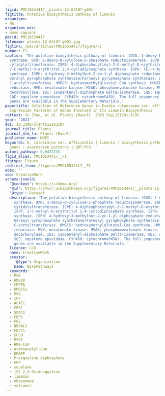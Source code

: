 ```yaml
---
figid: PMC10534417__plants-12-03197-g001
figtitle: Putative biosynthesis pathway of limonin
organisms:
- NA
organisms_ner:
- Homo sapiens
pmcid: PMC10534417
filename: plants-12-03197-g001.jpg
figlink: /pmc/articles/PMC10534417/figure/F1
number: F1
caption: 'The putative biosynthesis pathway of limonin. (DXS: 1-deoxy-D-xylulose-5-phosphate
  synthase. DXR: 1-deoxy-D-xylulose-5-phosphate reductoisomerase. ISPD: 2-C-methyl-D-erythritol4-phosphate
  cytidylyltransferase. ISPE: 4-diphosphocytidyl-2-C-methyl-D-erythritol kinase. ISPF:
  2-C-methyl-D-erythritol 2,4-cyclodiphosphate synthase. ISPG: (E)-4-hydroxy-3-methylbut-2-enyl-diphosphate
  synthase. ISPH: 4-hydroxy-3-methylbut-2-en-1-yl diphosphate reductase. FPS/GPS:
  Geranyl pyrophosphate synthetase/Farnesyl pyrophosphate synthetase. ACAT: acetyl-CoA
  C-acetyltransferase. HMGCS: hydroxymethylglutaryl-CoA synthase. HMGCR: hydroxymethylglutaryl-CoA
  reductase. MVK: mevalonate kinase. MVAK: phosphomevalonate kinase. MVD: diphosphomevalonate
  decarboxylase. IDI: isopentenyl-diphosphate Delta-isomerase. SQS: squalene synthase.
  SQE: squalene epoxidase. CYP450: cytochromeP450). The full sequences of all the
  genes are available in the Supplementary Materials.'
papertitle: Selection of Reference Genes in Evodia rutaecarpa var. officinalis and
  Expression Patterns of Genes Involved in Its Limonin Biosynthesis
reftext: Yu Zhou, et al. Plants (Basel). 2023 Sep;12(18):3197.
year: '2023'
doi: 10.3390/plants12183197
journal_title: Plants
journal_nlm_ta: Plants (Basel)
publisher_name: MDPI
keywords: E. rutaecarpa var. officinalis | limonin | biosynthesis pathway | reference
  genes | expression patterns | qRT-PCR
automl_pathway: 0.9472735
figid_alias: PMC10534417__F1
figtype: Figure
redirect_from: /figures/PMC10534417__F1
ndex: ''
seo: CreativeWork
schema-jsonld:
  '@context': https://schema.org/
  '@id': https://pfocr.wikipathways.org/figures/PMC10534417__plants-12-03197-g001.html
  '@type': Dataset
  description: 'The putative biosynthesis pathway of limonin. (DXS: 1-deoxy-D-xylulose-5-phosphate
    synthase. DXR: 1-deoxy-D-xylulose-5-phosphate reductoisomerase. ISPD: 2-C-methyl-D-erythritol4-phosphate
    cytidylyltransferase. ISPE: 4-diphosphocytidyl-2-C-methyl-D-erythritol kinase.
    ISPF: 2-C-methyl-D-erythritol 2,4-cyclodiphosphate synthase. ISPG: (E)-4-hydroxy-3-methylbut-2-enyl-diphosphate
    synthase. ISPH: 4-hydroxy-3-methylbut-2-en-1-yl diphosphate reductase. FPS/GPS:
    Geranyl pyrophosphate synthetase/Farnesyl pyrophosphate synthetase. ACAT: acetyl-CoA
    C-acetyltransferase. HMGCS: hydroxymethylglutaryl-CoA synthase. HMGCR: hydroxymethylglutaryl-CoA
    reductase. MVK: mevalonate kinase. MVAK: phosphomevalonate kinase. MVD: diphosphomevalonate
    decarboxylase. IDI: isopentenyl-diphosphate Delta-isomerase. SQS: squalene synthase.
    SQE: squalene epoxidase. CYP450: cytochromeP450). The full sequences of all the
    genes are available in the Supplementary Materials.'
  license: CC0
  name: CreativeWork
  creator:
    '@type': Organization
    name: WikiPathways
  keywords:
  - MVK
  - HMGCR
  - CRPPA
  - HMGCS1
  - MVD
  - IPP
  - ACAT1
  - CES1
  - SOAT1
  - FDPS
  - FES
  - NBEAL2
  - FDFT1
  - SUCO
  - MSX2
  - HMG-CoA
  - acetoacetyl-CoA
  - DMAPP
  - Presqualene diphosphate
  - FPP
  - squalene
  - (S)-2,3-Oxidosqualene
  - limonin
  - obacunone
  - melianol
---
```

